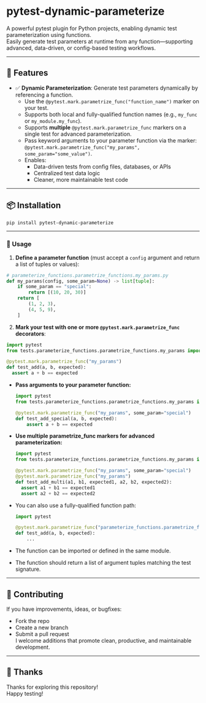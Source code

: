 # pytest-dynamic-parameterize
A powerful pytest plugin for Python projects, enabling dynamic test parameterization using functions. <br>
Easily generate test parameters at runtime from any function—supporting advanced, data-driven, or config-based testing workflows.

---

## 🚀 Features
- ✅ **Dynamic Parameterization**: Generate test parameters dynamically by referencing a function.
  - Use the `@pytest.mark.parametrize_func("function_name")` marker on your test.
  - Supports both local and fully-qualified function names (e.g., `my_func` or `my_module.my_func`).
  - Supports **multiple** `@pytest.mark.parametrize_func` markers on a single test for advanced parameterization.
  - Pass keyword arguments to your parameter function via the marker: `@pytest.mark.parametrize_func("my_params", some_param="some_value")`.
  - Enables:
    - Data-driven tests from config files, databases, or APIs
    - Centralized test data logic
    - Cleaner, more maintainable test code

---

## 📦 Installation
```bash
pip install pytest-dynamic-parameterize
```

---

### 🔧 Usage
1. **Define a parameter function** (must accept a `config` argument and return a list of tuples or values):

```python
# parameterize_functions.parametrize_functions.my_params.py
def my_params(config, some_param=None) -> list[tuple]:
    if some_param == "special":
        return [(10, 20, 30)]
    return [
        (1, 2, 3),
        (4, 5, 9),
    ]
```

2. **Mark your test with one or more `@pytest.mark.parametrize_func` decorators**:

```python
import pytest
from tests.parameterize_functions.parametrize_functions.my_params import my_params

@pytest.mark.parametrize_func("my_params")
def test_add(a, b, expected):
  assert a + b == expected
```

- **Pass arguments to your parameter function:**
  ```python
  import pytest
  from tests.parameterize_functions.parametrize_functions.my_params import my_params

  @pytest.mark.parametrize_func("my_params", some_param="special")
  def test_add_special(a, b, expected):
      assert a + b == expected
  ```

- **Use multiple parametrize_func markers for advanced parameterization:**
  ```python
  import pytest
  from tests.parameterize_functions.parametrize_functions.my_params import my_params

  @pytest.mark.parametrize_func("my_params", some_param="special")
  @pytest.mark.parametrize_func("my_params")
  def test_add_multi(a1, b1, expected1, a2, b2, expected2):
    assert a1 + b1 == expected1
    assert a2 + b2 == expected2
  ```

- You can also use a fully-qualified function path:
  ```python
  import pytest

  @pytest.mark.parametrize_func("parameterize_functions.parametrize_functions.my_params")
  def test_add(a, b, expected):
      ...
  ```

- The function can be imported or defined in the same module.
- The function should return a list of argument tuples matching the test signature.

---

## 🤝 Contributing
If you have improvements, ideas, or bugfixes:
- Fork the repo <br>
- Create a new branch <br>
- Submit a pull request <br>
I welcome additions that promote clean, productive, and maintainable development. <br>

---

## 🙏 Thanks
Thanks for exploring this repository! <br>
Happy testing! <br>
